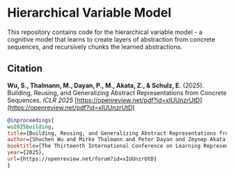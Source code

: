 # Hierarchical Variable Model 

This repository contains code for the hierarchical variable model - a cognitive model that learns to create layers of abstraction from concrete sequences, and recursively chunks the learned abstractions.  




## Citation

**Wu, S., Thalmann, M., Dayan, P., M., Akata, Z., & Schulz, E.** (2025). Building, Reusing, and Generalizing Abstract Representations from Concrete Sequences. *ICLR 2025* [https://openreview.net/pdf?id=xIUUnzrUtD](https://openreview.net/pdf?id=xIUUnzrUtD)


```bibtex
@inproceedings{
wu2025building,
title={Building, Reusing, and Generalizing Abstract Representations from Concrete Sequences},
author={Shuchen Wu and Mirko Thalmann and Peter Dayan and Zeynep Akata and Eric Schulz},
booktitle={The Thirteenth International Conference on Learning Representations},
year={2025},
url={https://openreview.net/forum?id=xIUUnzrUtD}
}
```
 
